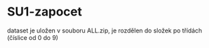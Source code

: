 # SU1-zapocet
dataset je uložen v souboru ALL.zip, je rozdělen do složek po třídách (číslice od 0 do 9)
